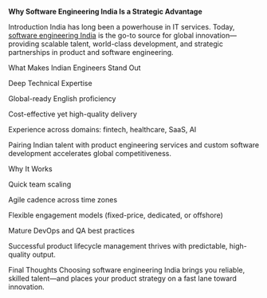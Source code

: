 **Why Software Engineering India Is a Strategic Advantage**

Introduction
India has long been a powerhouse in IT services. Today, [software engineering India](https://ioweb3.io/our-services/product-engineering) is the go-to source for global innovation—providing scalable talent, world-class development, and strategic partnerships in product and software engineering.

What Makes Indian Engineers Stand Out

Deep Technical Expertise

Global-ready English proficiency

Cost-effective yet high-quality delivery

Experience across domains: fintech, healthcare, SaaS, AI

Pairing Indian talent with product engineering services and custom software development accelerates global competitiveness.

Why It Works

Quick team scaling

Agile cadence across time zones

Flexible engagement models (fixed-price, dedicated, or offshore)

Mature DevOps and QA best practices

Successful product lifecycle management thrives with predictable, high-quality output.

Final Thoughts
Choosing software engineering India brings you reliable, skilled talent—and places your product strategy on a fast lane toward innovation.
